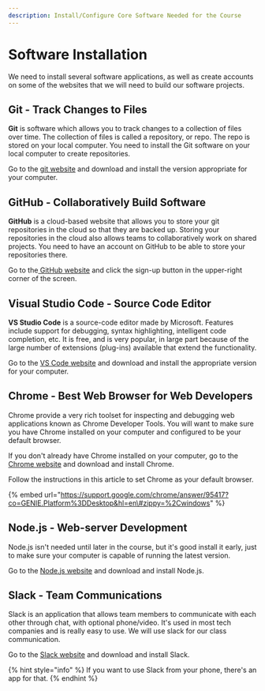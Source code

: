 ```yaml
---
description: Install/Configure Core Software Needed for the Course
---
```


# Software Installation

We need to install several software applications, as well as create accounts on some of the websites that we will need to build our software projects.

## Git - Track Changes to Files

**Git** is software which allows you to track changes to a collection of files over time.  The collection of files is called a repository, or repo. The repo is stored on your local computer. You need to install the Git software on your local computer to create repositories.

Go to the [git website](https://git-scm.com/downloads) and download and install the version appropriate for your computer.

## GitHub - Collaboratively Build Software

**GitHub** is a cloud-based website that allows you to store your git repositories in the cloud so that they are backed up.  Storing your repositories in the cloud also allows teams to collaboratively work on shared projects. You need to have an account on GitHub to be able to store your repositories there.

Go to the[ GitHub website](https://github.com/) and click the sign-up button in the upper-right corner of the screen.

## Visual Studio Code - Source Code Editor

**VS Studio Code** is a source-code editor made by Microsoft. Features include support for debugging, syntax highlighting, intelligent code completion, etc. It is free, and is very popular, in large part because of the large number of extensions \(plug-ins\) available that extend the functionality.

Go to the [VS Code website](https://code.visualstudio.com/download) and download and install the appropriate version for your computer.

## Chrome - Best Web Browser for Web Developers

Chrome provide a very rich toolset for inspecting and debugging web applications known as Chrome Developer Tools. You will want to make sure you have Chrome installed on your computer and configured to be your default browser.

If you don't already have Chrome installed on your computer, go to the [Chrome website](https://www.google.com/chrome/?brand=WHAR&geo=US&gclid=Cj0KCQjwraqHBhDsARIsAKuGZeGcmK8qkC60-n1KsSQHKXKfHwM3SiIJQakSc-4LwMpnIFyoOEbRnAwaAmcqEALw_wcB&gclsrc=aw.ds) and download and install Chrome.

Follow the instructions in this article to set Chrome as your default browser.

{% embed url="https://support.google.com/chrome/answer/95417?co=GENIE.Platform%3DDesktop&hl=en\#zippy=%2Cwindows" %}

## Node.js - Web-server Development 

Node.js isn't needed until later in the course, but it's good install it early, just to make sure your computer is capable of running the latest version.

Go to the [Node.js website](https://nodejs.org/en/download/) and download and install Node.js.

## Slack - Team Communications

Slack is an application that allows team members to communicate with each other through chat, with optional phone/video. It's used in most tech companies and is really easy to use. We will use slack for our class communication. 

Go to the [Slack website](https://slack.com/downloads/) and download and install Slack.

{% hint style="info" %}
If you want to use Slack from your phone, there's an app for that.
{% endhint %}

